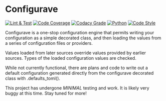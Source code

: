 # Configurave
[![Lint & Test](https://img.shields.io/github/workflow/status/discord-modmail/configurave/Lint%20&%20Test/main?label=Lint+%26+Test&logo=github&style=flat)](https://github.com/discord-modmail/configurave/actions/workflows/lint_test.yml "Lint and Test")
[![Code Coverage](https://img.shields.io/codecov/c/gh/discord-modmail/configurave/main?logo=codecov&style=flat&label=Code+Coverage)](https://app.codecov.io/gh/discord-modmail/configurave "Code Coverage")
[![Codacy Grade](https://img.shields.io/codacy/grade/78be21a49835484595aea556d5920638?logo=codacy&style=flat&label=Code+Quality)](https://www.codacy.com/gh/discord-modmail/configurave/dashboard "Codacy Grade")
[![Python](https://img.shields.io/static/v1?label=Python&message=3.7+|+3.8+|+3.9&color=blue&logo=Python&style=flat)](https://www.python.org/downloads/ "Python 3.7 | 3.8 | 3.9")
[![Code Style](https://img.shields.io/static/v1?label=Code%20Style&message=black&color=000000&style=flat)](https://github.com/psf/black "The uncompromising python formatter")


Configurave is a one-stop configuration engine that permits writing your configuration as a simple decorated class, and then loading the values from a series of configuration files or providers.

Values loaded from later sources override values provided by earlier sources. Types of the loaded configuration values are checked.

While not currently functional, there are plans and code to write out a default configuration generated directly from the configurave decorated class with .defaults_toml().

This project has undergone _MINIMAL_ testing and work. It is likely very buggy at this time. Stay tuned for more!
